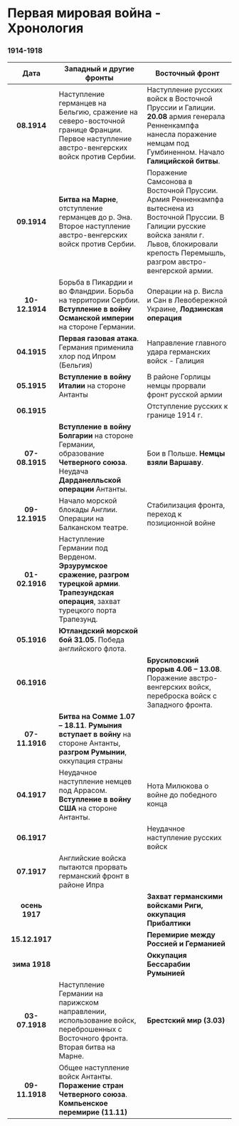 # Первая мировая война - Хронология
### 1914-1918

|    **Дата**    | <center>**Западный и другие фронты**</center>                                                                                                                                | <center>**Восточный фронт**</center>                                                                                                                                                                           |
|:--------------:| -------------------------------------------------------------------------------------------------------------------------------------------------- | ------------------------------------------------------------------------------------------------------------------------------------------------------------------------------------------------------ |
|  **08.1914**   | Наступление германцев на Бельгию, сражение на северо-восточной границе Франции. Первое наступление австро-венгерских войск против Сербии.          | Наступление русских войск в Восточной Пруссии и Галиции. **20.08** армия генерала Ренненкампфа нанесла поражение немцам под Гумбиненном. Начало **Галицийской битвы**.                                 |
|  **09.1914**   | **Битва на Марне**, отступление германцев до р. Эна. Второе наступление австро-венгерских войск против Сербии.                                     | Поражение Самсонова в Восточной Пруссии. Армия Ренненкампфа вытеснена из Восточной Пруссии. В Галиции русские войска заняли г. Львов, блокировали крепость Перемышль, разгром австро-венгерской армии. |
| **10-12.1914** | Борьба в Пикардии и во Фландрии. Борьба на территории Сербии. **Вступление в войну Османской империи** на стороне Германии.                        | Операции на р. Висла и Сан в Левобережной Украине, **Лодзинская операция**                                                                                                                             |
|  **04.1915**   | **Первая газовая атака**. Германия применила хлор под Ипром (Бельгия)                                                                              | Направление главного удара германских войск - Галиция                                                                                                                                                  |
|  **05.1915**   | **Вступление в войну Италии** на стороне Антанты                                                                                                   | В районе Горлицы немцы прорвали фронт русской армии                                                                                                                                                    |
|  **06.1915**   |                                                                                                                                                    | Отступление русских к границе 1914 г.                                                                                                                                                                  |
| **07-08.1915** | **Вступление в войну Болгарии** на стороне Германии, образование **Четверного союза**. Неудача **Дарданелльской операции** Антанты.                | Бои в Польше. **Немцы взяли Варшаву**.                                                                                                                                                                 |
| **09-12.1915** | Начало морской блокады Англии. Операции на Балканском театре.                                                                                      | Стабилизация фронта, переход к позиционной войне                                                                                                                                                       |
| **01-02.1916** | Наступление Германии под Верденом. **Эрзурумское сражение, разгром турецкой армии**. **Трапезундская операция**, захват турецкого порта Трапезунд. |                                                                                                                                                                                                        |
|  **05.1916**   | **Ютландский морской бой 31.05**. Победа английского флота.                                                                                        |                                                                                                                                                                                                        |
|  **06.1916**   |                                                                                                                                                    | **Брусиловский прорыв 4.06 – 13.08**. Поражение австро-венгерских войск, переброска войск с Западного фронта.                                                                                          |
| **07-11.1916** | **Битва на Сомме 1.07 – 18.11**. **Румыния вступает в войну** на стороне Антанты, **разгром Румынии**, оккупация страны                            |                                                                                                                                                                                                        |
|  **04.1917**   | Неудачное наступление немцев под Аррасом. **Вступление в войну США** на стороне Антанты.                                                           | Нота Милюкова о войне до победного конца                                                                                                                                                               |
|  **06.1917**   |                                                                                                                                                    | Неудачное наступление русских войск                                                                                                                                                                    |
|  **07.1917**   | Английские войска пытаются прорвать германский фронт в районе Ипра                                                                                 |                                                                                                                                                                                                        |
| **осень 1917** |                                                                                                                                                    | **Захват германскими войсками Риги, оккупация Прибалтики**                                                                                                                                             |
| **15.12.1917** |                                                                                                                                                    | **Перемирие между Россией и Германией**                                                                                                                                                                |
| **зима 1918**  |                                                                                                                                                    | **Оккупация Бессарабии Румынией**                                                                                                                                                                      |
| **03-07.1918** | Наступление Германии на парижском направлении, использование войск, переброшенных с Восточного фронта. Вторая битва на Марне.                      | **Брестский мир (3.03)**                                                                                                                                                                               |
| **09-11.1918** | Общее наступление войск Антанты. **Поражение стран Четверного союза**. **Компьенское перемирие (11.11)**                                           |                                                                                                                                                                                                        |
